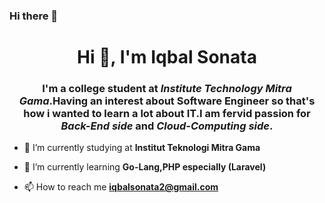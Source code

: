 ### Hi there 👋
<h1 align="center">Hi 👋, I'm Iqbal Sonata</h1>
<h3 align="center">I'm a college student at <b><i>Institute Technology Mitra Gama</i></b>.Having an interest about Software Engineer so that's how i wanted to learn a lot about IT.I am fervid passion for <i>Back-End side</i> and <i>Cloud-Computing side</i>.</h3>


- 🔭 I’m currently studying at **Institut Teknologi Mitra Gama**

- 🌱 I’m currently learning **Go-Lang,PHP especially (Laravel)**

- 📫 How to reach me **iqbalsonata2@gmail.com**

<!--
**Iqbalsonata30/iqbalsonata30** is a ✨ _special_ ✨ repository because its `README.md` (this file) appears on your GitHub profile.

Here are some ideas to get you started:

- 🔭 I’m currently working on ...
- 🌱 I’m currently learning ...
- 👯 I’m looking to collaborate on ...
- 🤔 I’m looking for help with ...
- 💬 Ask me about ...
- 📫 How to reach me: ...
- 😄 Pronouns: ...
- ⚡ Fun fact: ...
-->

